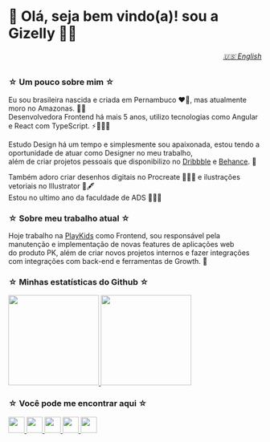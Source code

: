 #  🌸 Olá, seja bem vindo(a)! sou a Gizelly 🤗💖 


<h6 align="right">
  <a href="https://github.com/gizellysteffanny/gizellysteffanny/blob/main/pt/README.md"> 🇺🇸 English</a>
</h6>

### ☆ Um pouco sobre mim ☆ 
Eu sou brasileira nascida e criada em Pernambuco ❤️🌵, mas atualmente moro no Amazonas. 🌳🐬 <br>
Desenvolvedora Frontend há mais 5 anos, utilizo tecnologias como Angular e React com TypeScript. ⚡️👩🏻‍💻 <br>

Estudo Design há um tempo e simplesmente sou apaixonada, estou tendo a oportunidade de atuar como Designer no meu trabalho, <br> além de criar projetos pessoais que disponibilizo no [Dribbble](https://dribbble.com/gizlly) e [Behance](https://www.behance.net/gizlly). 💖 <br>

Também adoro criar desenhos digitais no Procreate 💜✍🏻 e ilustrações vetoriais no Illustrator 🧡🖋<br>
Estou no ultimo ano da faculdade de ADS 👩🏻‍🎓 

### ☆ Sobre meu trabalho atual ☆ 
Hoje trabalho na [PlayKids](https://playkids.com) como Frontend, sou responsável pela manutenção e implementação de novas features de aplicações web <br>do produto PK, além de criar novos projetos internos e fazer integrações com integrações com back-end e ferramentas de Growth. 💼


### ☆ Minhas estatísticas do Github ☆ 
<div>
  <a href="https://github.com/gizellysteffanny">
    <img height="180em" src="https://github-readme-stats.vercel.app/api?username=gizellysteffanny&show_icons=true&theme=radical&include_all_commits=true&count_private=true&hide=issues" />
    <img height="180em" src="https://github-readme-stats.vercel.app/api/top-langs/?username=gizellysteffanny&layout=compact&langs_count=7&theme=radical" />
  </a>
</div>


### ☆ Você pode me encontrar aqui ☆ 
<a href="mailto:gizellysteffanny@gmail.com">
  <img height="32" src="https://img.shields.io/badge/Gmail-D14836?style=for-the-badge&logo=gmail&logoColor=white">
</a>
<a href="https://www.instagram.com/uxgizlly">
  <img height="32" src="https://img.shields.io/badge/Instagram-E4405F?style=for-the-badge&logo=instagram&logoColor=white">
</a>
<a href="https://www.linkedin.com/in/gizellysteffanny/">
  <img height="32" src="https://img.shields.io/badge/LinkedIn-0077B5?style=for-the-badge&logo=linkedin&logoColor=white">
</a>
<a href="https://gizlly.medium.com">
  <img height="32" src="https://img.shields.io/badge/Medium-12100E?style=for-the-badge&logo=medium&logoColor=white">
</a>
<a href="https://codepen.io/gizellysteffanny">
  <img height="32" src="https://img.shields.io/badge/Codepen-000000?style=for-the-badge&logo=codepen&logoColor=white">
</a>
